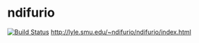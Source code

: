 # ndifurio
[![Build Status](https://travis-ci.org/difnicolas/ndifurio.svg?branch=master)](https://travis-ci.org/difnicolas/ndifurio)
http://lyle.smu.edu/~ndifurio/ndifurio/index.html
